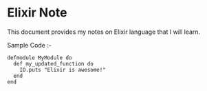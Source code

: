 # Elixir Note

This document provides my notes on Elixir language that I will learn.

Sample Code :- 
```
defmodule MyModule do
  def my_updated_function do
    IO.puts "Elixir is awesome!"
  end
end
```